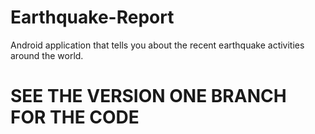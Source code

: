 # Earthquake-Report
Android application that tells you about the recent earthquake activities around the world.
# SEE THE VERSION ONE BRANCH FOR THE CODE
